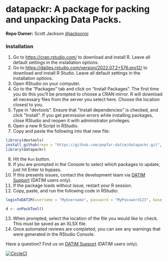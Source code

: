 # datapackr: A package for packing and unpacking Data Packs.

**Repo Owner:** Scott Jackson [@jacksonsj](https://github.com/jacksonsj)

### Installation

1. Go to https://cran.rstudio.com/ to download and install R. Leave all default settings in the installation options.
2. Go to https://dailies.rstudio.com/version/2022.07.2+576.pro12/ to download and install R Studio. Leave all default settings in the installation options.
3. Open RStudio on your computer.
4. Go to the “Packages” tab and click on “Install Packages”. The first time you do this you’ll be prompted to choose a CRAN mirror. R will download all necessary files from the server you select here. Choose the location closest to you.
5. Type in "devtools". Ensure that "Install dependencies" is checked, and click "Install". If you get permission errors while installing packages, close RStudio and reopen it with administrator privileges.
6. Open a new R Script in RStudio.
7. Copy and paste the following into that new file:

```R
library(devtools)
install_github(repo = "https://github.com/pepfar-datim/datapackr.git", ref = "master")
library(datapackr)
```

8. Hit the `Run` button.
9. If you are prompted in the Console to select which packages to update, just hit Enter to bypass.
10. If this presents issues, contact the development team via [DATIM Support](https://datim.zendesk.com) (DATIM users only).
11. If the package loads without issue, restart your R session.
12. Copy, paste, and run the following code in RStudio:

```R
loginToDATIM(username = "MyUsername", password = "MyPassword123", base_url = "datim.org/")

d <- unPackTool()

```

13. When prompted, select the location of the file you would like to check. This must be saved as an XLSX file.
14. Once automated reviews are completed, you can see any warnings that were generated in the RStudio Console.



Have a question? Find us on [DATIM Support](https://datim.zendesk.com) (DATIM users only).

[![CircleCI](https://circleci.com/gh/pepfar-datim/datapackr.svg?style=shield)](https://app.circleci.com/insights/github/pepfar-datim/datapackr/)
